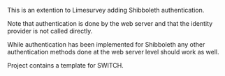 This is an extention to Limesurvey adding Shibboleth authentication.

Note that authentication is done by the web server and that the identity provider is not called directly.

While authentication has been implemented for Shibboleth any other authentication methods done at the web server level should work as well.

Project contains a template for SWITCH.